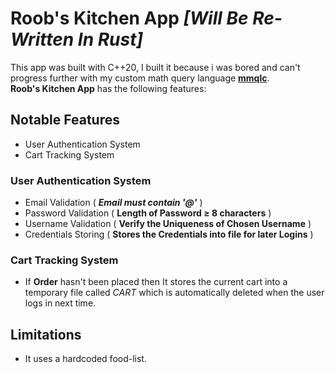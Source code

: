 # Roob's Kitchen App *[Will Be Re-Written In Rust]*
This app was built with C++20, I built it because i was bored and can't progress further with my custom math query language [**mmqlc**](https://www.github.com/MTalha-Codes/mmqlc).
</br>**Roob's Kitchen App** has the following features:
## Notable Features 
- User Authentication System
- Cart Tracking System

### User Authentication System
- Email Validation (  ***Email must contain '@'***  )
- Password Validation ( **Length of Password $\geq$ 8 characters** )
- Username Validation ( **Verify the Uniqueness of Chosen Username** )
- Credentials Storing ( **Stores the Credentials into file for later Logins** )

### Cart Tracking System
- If **Order** hasn't been placed then It stores the current cart into a temporary file called *CART* which is automatically deleted when the user logs in next time.

## Limitations
- It uses a hardcoded food-list.
